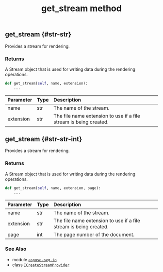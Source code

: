 ﻿---
title: get_stream method
second_title: Aspose.SVG for Python via .NET API References
description: 
type: docs
weight: 20
url: /python-net/aspose.svg.io/icreatestreamprovider/get_stream/
is_root: false
---

## get_stream {#str-str}

Provides a stream for rendering.


### Returns 


A Stream object that is used for writing data during the rendering operations.


```python
def get_stream(self, name, extension):
    ...
```


| Parameter | Type | Description |
| :- | :- | :- |
| name | str | The name of the stream. |
| extension | str | The file name extension to use if a file stream is being created. |


## get_stream {#str-str-int}

Provides a stream for rendering.


### Returns 


A Stream object that is used for writing data during the rendering operations.


```python
def get_stream(self, name, extension, page):
    ...
```


| Parameter | Type | Description |
| :- | :- | :- |
| name | str | The name of the stream. |
| extension | str | The file name extension to use if a file stream is being created. |
| page | int | The page number of the document. |



### See Also
* module [`aspose.svg.io`](../../)
* class [`ICreateStreamProvider`](/svg/python-net/aspose.svg.io/icreatestreamprovider)
